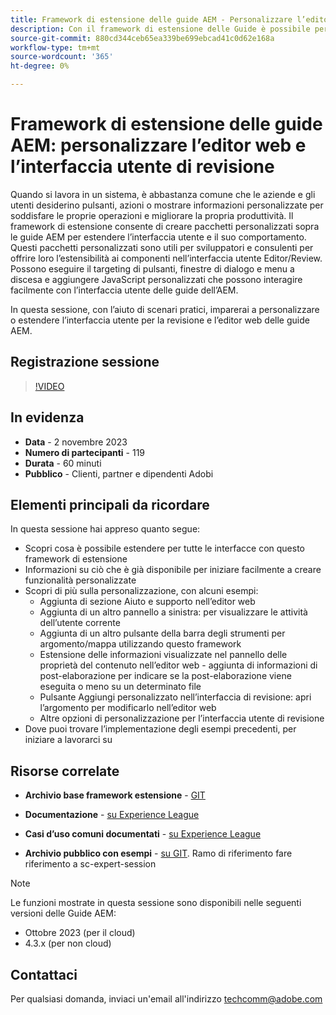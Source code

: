 ```yaml
---
title: Framework di estensione delle guide AEM - Personalizzare l’editor web e l’interfaccia di revisione
description: Con il framework di estensione delle Guide è possibile personalizzare le sezioni desiderate dell’interfaccia utente di revisione o di Webeditor utilizzando JSON, CSS e JavaScript facili da aggiornare.
source-git-commit: 880cd344ceb65ea339be699ebcad41c0d62e168a
workflow-type: tm+mt
source-wordcount: '365'
ht-degree: 0%

---
```


# Framework di estensione delle guide AEM: personalizzare l’editor web e l’interfaccia utente di revisione

Quando si lavora in un sistema, è abbastanza comune che le aziende e gli utenti desiderino pulsanti, azioni o mostrare informazioni personalizzate per soddisfare le proprie operazioni e migliorare la propria produttività. Il framework di estensione consente di creare pacchetti personalizzati sopra le guide AEM per estendere l’interfaccia utente e il suo comportamento. Questi pacchetti personalizzati sono utili per sviluppatori e consulenti per offrire loro l’estensibilità ai componenti nell’interfaccia utente Editor/Review. Possono eseguire il targeting di pulsanti, finestre di dialogo e menu a discesa e aggiungere JavaScript personalizzati che possono interagire facilmente con l’interfaccia utente delle guide dell’AEM.

In questa sessione, con l’aiuto di scenari pratici, imparerai a personalizzare o estendere l’interfaccia utente per la revisione e l’editor web delle guide AEM.

## Registrazione sessione

>[!VIDEO](https://video.tv.adobe.com/v/3425476/review-ui-customization-guides-extension-framework-web-editor)

## In evidenza

- **Data** - 2 novembre 2023
- **Numero di partecipanti** - 119
- **Durata** - 60 minuti
- **Pubblico** - Clienti, partner e dipendenti Adobi

## Elementi principali da ricordare

In questa sessione hai appreso quanto segue:
- Scopri cosa è possibile estendere per tutte le interfacce con questo framework di estensione
- Informazioni su ciò che è già disponibile per iniziare facilmente a creare funzionalità personalizzate
- Scopri di più sulla personalizzazione, con alcuni esempi:
   - Aggiunta di sezione Aiuto e supporto nell’editor web
   - Aggiunta di un altro pannello a sinistra: per visualizzare le attività dell’utente corrente
   - Aggiunta di un altro pulsante della barra degli strumenti per argomento/mappa utilizzando questo framework
   - Estensione delle informazioni visualizzate nel pannello delle proprietà del contenuto nell’editor web - aggiunta di informazioni di post-elaborazione per indicare se la post-elaborazione viene eseguita o meno su un determinato file
   - Pulsante Aggiungi personalizzato nell’interfaccia di revisione: apri l’argomento per modificarlo nell’editor web
   - Altre opzioni di personalizzazione per l’interfaccia utente di revisione
- Dove puoi trovare l’implementazione degli esempi precedenti, per iniziare a lavorarci su


## Risorse correlate

- **Archivio base framework estensione** - [GIT](https://github.com/adobe/guides-extension/tree/main)

- **Documentazione** - [su Experience League](https://guides-extension.vercel.app/docs/aem_guides_framework/basic_customisation)

- **Casi d’uso comuni documentati** - [su Experience League](https://guides-extension.vercel.app/docs/aem_guides_framework/basic_customisation)

- **Archivio pubblico con esempi** - [su GIT](https://github.com/adobe/guides-extension/tree/sc-expert-session). Ramo di riferimento fare riferimento a sc-expert-session


>[!NOTE]
>
> Le funzioni mostrate in questa sessione sono disponibili nelle seguenti versioni delle Guide AEM:
> - Ottobre 2023 (per il cloud)
> - 4.3.x (per non cloud)



## Contattaci

Per qualsiasi domanda, inviaci un&#39;email all&#39;indirizzo <techcomm@adobe.com>
